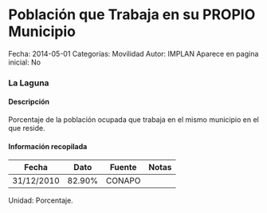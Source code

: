 Población que Trabaja en su PROPIO Municipio
=====

Fecha: 2014-05-01
Categorías: Movilidad
Autor: IMPLAN
Aparece en pagina inicial: No

### La Laguna

#### Descripción

Porcentaje de la población ocupada que trabaja en el mismo municipio en el que reside.

<!-- break -->

#### Información recopilada

<table class="table table-hover table-bordered matriz">
  <thead>
    <tr><th>Fecha</th><th>Dato</th><th>Fuente</th><th>Notas</th></tr>
  </thead>
  <tbody>
    <tr><td class="centrado">31/12/2010</td><td class="derecha">82.90%</td><td>CONAPO</td><td></td></tr>
  </tbody>
</table>

Unidad: Porcentaje.
